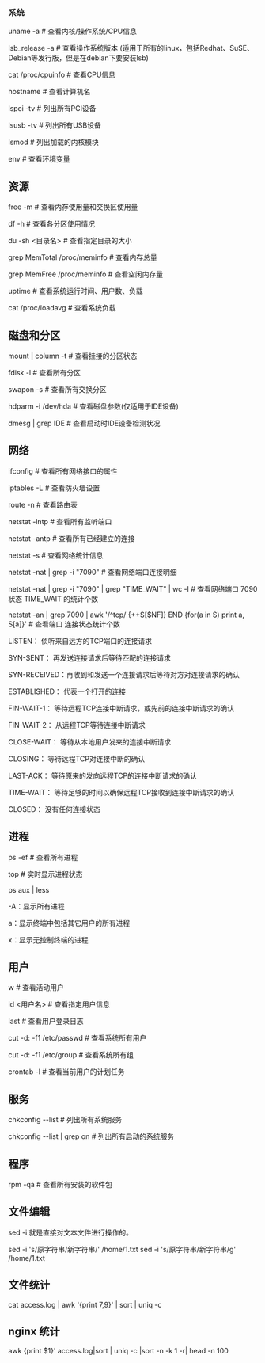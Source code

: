 ### 系统

 uname -a               # 查看内核/操作系统/CPU信息
 
 lsb_release -a         # 查看操作系统版本 (适用于所有的linux，包括Redhat、SuSE、Debian等发行版，但是在debian下要安装lsb)   

cat /proc/cpuinfo      # 查看CPU信息

hostname               # 查看计算机名

lspci -tv              # 列出所有PCI设备

lsusb -tv              # 列出所有USB设备

lsmod                  # 列出加载的内核模块

env                    # 查看环境变量

## 资源


free -m                # 查看内存使用量和交换区使用量

df -h                  # 查看各分区使用情况

du -sh <目录名>        # 查看指定目录的大小

grep MemTotal /proc/meminfo   # 查看内存总量

grep MemFree /proc/meminfo    # 查看空闲内存量

uptime                 # 查看系统运行时间、用户数、负载

cat /proc/loadavg      # 查看系统负载

## 磁盘和分区


mount | column -t      # 查看挂接的分区状态

fdisk -l               # 查看所有分区

swapon -s              # 查看所有交换分区

hdparm -i /dev/hda     # 查看磁盘参数(仅适用于IDE设备)

dmesg | grep IDE       # 查看启动时IDE设备检测状况

## 网络

ifconfig               # 查看所有网络接口的属性

iptables -L            # 查看防火墙设置

route -n               # 查看路由表

netstat -lntp          # 查看所有监听端口

netstat -antp          # 查看所有已经建立的连接

netstat -s             # 查看网络统计信息

netstat -nat | grep -i "7090"   # 查看网络端口连接明细  

netstat -nat | grep -i "7090" | grep "TIME_WAIT" | wc -l  # 查看网络端口 7090 状态 TIME_WAIT 的统计个数 

netstat -an | grep 7090 | awk '/^tcp/ {++S[$NF]} END {for(a in S) print a, S[a]}'   # 查看端口 连接状态统计个数

LISTEN：      侦听来自远方的TCP端口的连接请求

SYN-SENT：    再发送连接请求后等待匹配的连接请求

SYN-RECEIVED：再收到和发送一个连接请求后等待对方对连接请求的确认

ESTABLISHED： 代表一个打开的连接

FIN-WAIT-1：  等待远程TCP连接中断请求，或先前的连接中断请求的确认

FIN-WAIT-2：  从远程TCP等待连接中断请求

CLOSE-WAIT：  等待从本地用户发来的连接中断请求

CLOSING：     等待远程TCP对连接中断的确认

LAST-ACK：    等待原来的发向远程TCP的连接中断请求的确认

TIME-WAIT：   等待足够的时间以确保远程TCP接收到连接中断请求的确认

CLOSED：      没有任何连接状态

## 进程

ps -ef                 # 查看所有进程

top                    # 实时显示进程状态

ps aux | less

 -A：显示所有进程

  a：显示终端中包括其它用户的所有进程

 x：显示无控制终端的进程

## 用户

w                      # 查看活动用户

id <用户名>            # 查看指定用户信息

last                   # 查看用户登录日志

cut -d: -f1 /etc/passwd   # 查看系统所有用户

cut -d: -f1 /etc/group    # 查看系统所有组

crontab -l             # 查看当前用户的计划任务

## 服务

chkconfig --list       # 列出所有系统服务

chkconfig --list | grep on    # 列出所有启动的系统服务

## 程序

rpm -qa                # 查看所有安装的软件包

## 文件编辑

sed -i 就是直接对文本文件进行操作的。

sed -i 's/原字符串/新字符串/' /home/1.txt
sed -i 's/原字符串/新字符串/g' /home/1.txt

## 文件统计 

cat access.log  | awk '{print $7,$9}' | sort | uniq -c    

## nginx 统计 
awk {print $1}' access.log|sort | uniq -c |sort -n -k 1 -r| head -n 100 
